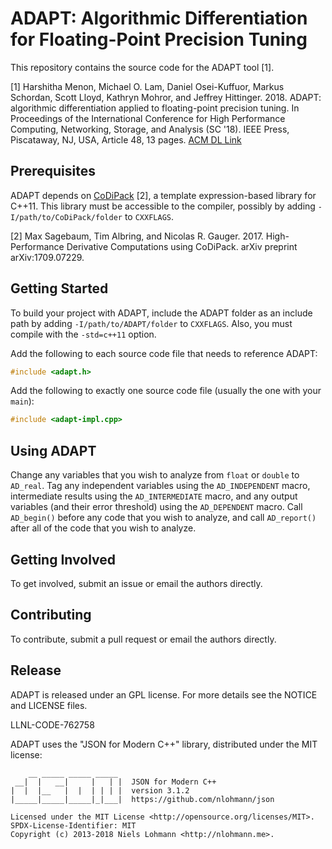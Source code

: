 # ADAPT: Algorithmic Differentiation for Floating-Point Precision Tuning

This repository contains the source code for the ADAPT tool [1].

[1] Harshitha Menon, Michael O. Lam, Daniel Osei-Kuffuor, Markus Schordan, Scott
Lloyd, Kathryn Mohror, and Jeffrey Hittinger. 2018. ADAPT: algorithmic
differentiation applied to floating-point precision tuning. In Proceedings of
the International Conference for High Performance Computing, Networking,
Storage, and Analysis (SC '18). IEEE Press, Piscataway, NJ, USA, Article 48, 13
pages. [ACM DL Link](https://dl.acm.org/citation.cfm?id=3291720)

## Prerequisites

ADAPT depends on [CoDiPack](https://github.com/SciCompKL/CoDiPack) [2], a template
expression-based library for C++11. This library must be accessible to the
compiler, possibly by adding `-I/path/to/CoDiPack/folder` to `CXXFLAGS`.

[2] Max Sagebaum, Tim Albring, and Nicolas R. Gauger. 2017. High-Performance
Derivative Computations using CoDiPack. arXiv preprint arXiv:1709.07229.

## Getting Started

To build your project with ADAPT, include the ADAPT folder as an include path by
adding `-I/path/to/ADAPT/folder` to `CXXFLAGS`. Also, you must compile with the
`-std=c++11` option.

Add the following to each source code file that needs to reference ADAPT:

```c
#include <adapt.h>
```

Add the following to exactly one source code file (usually the one with your
`main`):

```c
#include <adapt-impl.cpp>
```

## Using ADAPT

Change any variables that you wish to analyze from `float` or `double` to
`AD_real`. Tag any independent variables using the `AD_INDEPENDENT` macro,
intermediate results using the `AD_INTERMEDIATE` macro, and any output variables
(and their error threshold) using the `AD_DEPENDENT` macro. Call `AD_begin()`
before any code that you wish to analyze, and call `AD_report()` after all of
the code that you wish to analyze.

## Getting Involved

To get involved, submit an issue or email the authors directly.

## Contributing

To contribute, submit a pull request or email the authors directly.

## Release

ADAPT is released under an GPL license. For more details see the NOTICE and
LICENSE files.

LLNL-CODE-762758

ADAPT uses the "JSON for Modern C++" library, distributed under the MIT license:

```
    __ _____ _____ _____
 __|  |   __|     |   | |  JSON for Modern C++
|  |  |__   |  |  | | | |  version 3.1.2
|_____|_____|_____|_|___|  https://github.com/nlohmann/json

Licensed under the MIT License <http://opensource.org/licenses/MIT>.
SPDX-License-Identifier: MIT
Copyright (c) 2013-2018 Niels Lohmann <http://nlohmann.me>.
```

